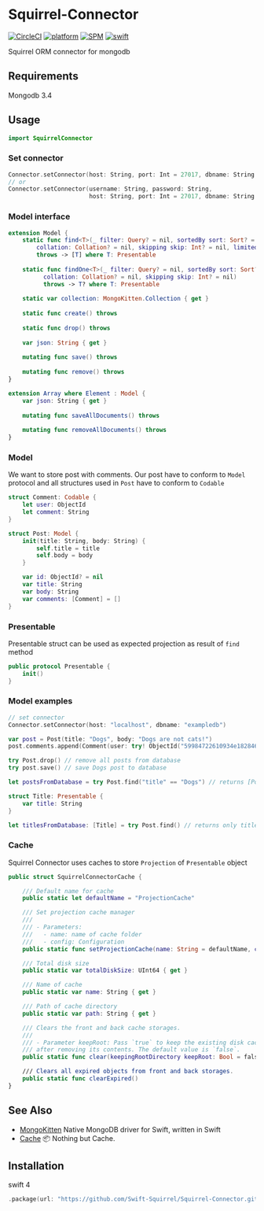 # Squirrel-Connector

[![CircleCI](https://img.shields.io/circleci/project/github/RedSparr0w/node-csgo-parser.svg)](https://circleci.com/gh/LeoNavel/Squirrel-Connector)
[![platform](https://img.shields.io/badge/Platforms-OS_X%20%7C_Linux-lightgray.svg?style=flat)](https://developer.apple.com/swift/)
[![SPM](https://img.shields.io/badge/spm-Compatible-brightgreen.svg)](https://swift.org)
[![swift](https://img.shields.io/badge/swift-4.0-orange.svg)](https://developer.apple.com/swift/)

Squirrel ORM connector for mongodb


## Requirements
Mongodb 3.4

## Usage

```swift
import SquirrelConnector
```

### Set connector

```swift
Connector.setConnector(host: String, port: Int = 27017, dbname: String = "squirrel")
// or
Connector.setConnector(username: String, password: String,
                       host: String, port: Int = 27017, dbname: String = "squirrel") 
```

### Model interface

```swift
extension Model {
    static func find<T>(_ filter: Query? = nil, sortedBy sort: Sort? = nil, 
        collation: Collation? = nil, skipping skip: Int? = nil, limitedTo limit: Int? = nil)
        throws -> [T] where T: Presentable
        
    static func findOne<T>(_ filter: Query? = nil, sortedBy sort: Sort? = nil,
          collation: Collation? = nil, skipping skip: Int? = nil) 
          throws -> T? where T: Presentable
    
    static var collection: MongoKitten.Collection { get }
    
    static func create() throws
    
    static func drop() throws
    
    var json: String { get }
    
    mutating func save() throws
    
    mutating func remove() throws
}

extension Array where Element : Model {
    var json: String { get }
    
    mutating func saveAllDocuments() throws
    
    mutating func removeAllDocuments() throws
}
```

### Model
We want to store post with comments. Our post have to conform to `Model` protocol and all structures used in `Post` have to conform to `Codable`

```swift
struct Comment: Codable {
    let user: ObjectId
    let comment: String
}

struct Post: Model {
    init(title: String, body: String) {
        self.title = title
        self.body = body
    }

    var id: ObjectId? = nil
    var title: String
    var body: String
    var comments: [Comment] = []
}
```

### Presentable
Presentable struct can be used as expected projection as result of `find` method

```swift
public protocol Presentable {
    init()
}
```

### Model examples

```swift
// set connector
Connector.setConnector(host: "localhost", dbname: "exampledb")

var post = Post(title: "Dogs", body: "Dogs are not cats!")
post.comments.append(Comment(user: try! ObjectId("59984722610934e182846e7b"), comment: "blah"))

try Post.drop() // remove all posts from database
try post.save() // save Dogs post to database

let postsFromDatabase = try Post.find("title" == "Dogs") // returns [Post] where title is "Dogs"

struct Title: Presentable {
    var title: String
}

let titlesFromDatabase: [Title] = try Post.find() // returns only titles
```

### Cache
Squirrel Connector uses caches to store `Projection` of `Presentable` object

```swift
public struct SquirrelConnectorCache {

    /// Default name for cache
    public static let defaultName = "ProjectionCache"

    /// Set projection cache manager
    ///
    /// - Parameters:
    ///   - name: name of cache folder
    ///   - config: Configuration
    public static func setProjectionCache(name: String = defaultName, config: Config) {

    /// Total disk size
    public static var totalDiskSize: UInt64 { get }

    /// Name of cache
    public static var name: String { get }

    /// Path of cache directory
    public static var path: String { get }

    /// Clears the front and back cache storages.
    ///
    /// - Parameter keepRoot: Pass `true` to keep the existing disk cache directory
    /// after removing its contents. The default value is `false`.
    public static func clear(keepingRootDirectory keepRoot: Bool = false)

    /// Clears all expired objects from front and back storages.
    public static func clearExpired()
}
```

## See Also
- [MongoKitten](https://github.com/OpenKitten/MongoKitten) Native MongoDB driver for Swift, written in Swift 
- [Cache](https://github.com/LeoNavel/Cache) 📦 Nothing but Cache. 

## Installation

swift 4

```swift
.package(url: "https://github.com/Swift-Squirrel/Squirrel-Connector.git", from: "0.1.5"),
```

